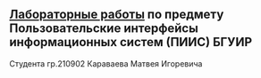 ## [Лабораторные работы](https://motya1742.github.io/piissssss/) по предмету Пользовательские интерфейсы информационных систем (ПИИС) БГУИР

Студента гр.210902 Караваева Матвея Игоревича
